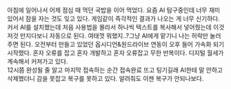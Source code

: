 아침에 일어나서 어제 점심 때 먹던 국밥을 이어 먹었다.
요즘 AI 탐구중인데 너무 재미있어서 잠을 자는 것도 잊고 있다.
게임같이 즉각적인 결과가 나오는 게 너무 신기하다. 커서 AI를 설치했는데 처음 사용법을 몰라서 하나씩 텍스트를 복사해서 넣어줬는데 이것저것 만지다보니 자동으로 된다. 여태껏 뭐했지..?그냥 AI에게 맡기니 나는 허락만 눌러주면 된다.
오전부터 만들고 있었던 옵시디언&원드라이브 연동이 오후 들어 가속화 되기 시작했다.
혼자 오류를 잡고 혼자 개발하고 혼자 오류잡고 무한 반복이다.
디지털 월세가 계속해서 커져가고 있다.  
12시쯤 완성될 줄 알고 마지막 접속하는 순간 접속완료 뜨고 팅기길래 AI한테 말 안하고 삭제했더니 감을 못잡고 복구를 못하고 있다. 알려줘도 이젠 복구가 안되나보다.